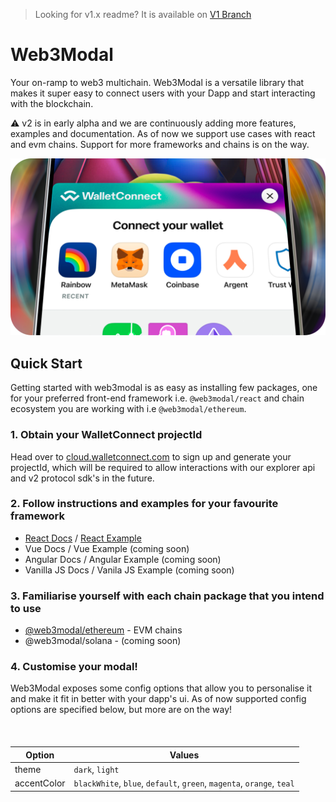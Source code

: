 > Looking for v1.x readme? It is available on [V1 Branch](https://github.com/WalletConnect/web3modal/tree/V1)

# Web3Modal

Your on-ramp to web3 multichain. Web3Modal is a versatile library that makes it super easy to connect users with your Dapp and start interacting with the blockchain.

⚠️ v2 is in early alpha and we are continuously adding more features, examples and documentation. As of now we support use cases with react and evm chains. Support for more frameworks and chains is on the way.

<p align="center">
  <img src="./.github/assets/header.png" alt="" border="0">
</p>

## Quick Start

Getting started with web3modal is as easy as installing few packages, one for your preferred front-end framework i.e. `@web3modal/react` and chain ecosystem you are working with i.e `@web3modal/ethereum`.

### 1. Obtain your WalletConnect projectId

Head over to [cloud.walletconnect.com](https://cloud.walletconnect.com/) to sign up and generate your projectId, which will be required to allow interactions with our explorer api and v2 protocol sdk's in the future.

### 2. Follow instructions and examples for your favourite framework

- [React Docs](./packages/react/) / [React Example](./examples/react/)
- Vue Docs / Vue Example (coming soon)
- Angular Docs / Angular Example (coming soon)
- Vanilla JS Docs / Vanila JS Example (coming soon)

### 3. Familiarise yourself with each chain package that you intend to use

- [@web3modal/ethereum](./chains/ethereum/) - EVM chains
- @web3modal/solana - (coming soon)

### 4. Customise your modal!

Web3Modal exposes some config options that allow you to personalise it and make it fit in better with your dapp's ui. As of now supported config options are specified below, but more are on the way!

<p align="center" style="margin-top: 20px">
  <img src="./.github/assets/custom.png" alt="" border="0">
</p>

| Option      | Values                                                                |
| ----------- | --------------------------------------------------------------------- |
| theme       | `dark`, `light`                                                       |
| accentColor | `blackWhite`, `blue`, `default`, `green`, `magenta`, `orange`, `teal` |
